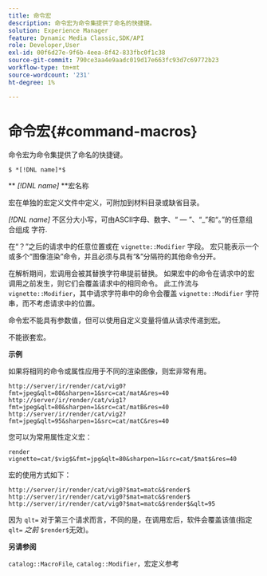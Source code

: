 ```yaml
---
title: 命令宏
description: 命令宏为命令集提供了命名的快捷键。
solution: Experience Manager
feature: Dynamic Media Classic,SDK/API
role: Developer,User
exl-id: 00f6d27e-9f6b-4eea-8f42-833fbc0f1c38
source-git-commit: 790ce3aa4e9aadc019d17e663fc93d7c69772b23
workflow-type: tm+mt
source-wordcount: '231'
ht-degree: 1%

---
```


# 命令宏{#command-macros}

命令宏为命令集提供了命名的快捷键。

`$ *[!DNL name]*$`

** *[!DNL name]* **宏名称

宏在单独的宏定义文件中定义，可附加到材料目录或缺省目录。

*[!DNL name]* 不区分大小写，可由ASCII字母、数字、“ — ”、“_”和“。”的任意组合组成 字符.

在“？”之后的请求中的任意位置或在 `vignette::Modifier` 字段。 宏只能表示一个或多个“图像渲染”命令，并且必须与具有“&amp;”分隔符的其他命令分开。

在解析期间，宏调用会被其替换字符串提前替换。 如果宏中的命令在请求中的宏调用之前发生，则它们会覆盖请求中的相同命令。 此工作流与 `vignette::Modifier`，其中请求字符串中的命令会覆盖 `vignette::Modifier` 字符串，而不考虑请求中的位置。

命令宏不能具有参数值，但可以使用自定义变量将值从请求传递到宏。

不能嵌套宏。

**示例**

如果将相同的命令或属性应用于不同的渲染图像，则宏非常有用。

`http://server/ir/render/cat/vig0?fmt=jpeg&qlt=80&sharpen=1&src=cat/matA&res=40 http://server/ir/render/cat/vig1?fmt=jpeg&qlt=80&sharpen=1&src=cat/matB&res=40 http://server/ir/render/cat/vig2?fmt=jpeg&qlt=95&sharpen=1&src=cat/matC&res=40`

您可以为常用属性定义宏：

`render vignette=cat/$vig$&fmt=jpg&qlt=80&sharpen=1&src=cat/$mat$&res=40`

宏的使用方式如下：

`http://server/ir/render/cat/vig0?$mat=matc&$render$ http://server/ir/render/cat/vig0?$mat=matc&$render$ http://server/ir/render/cat/vig0?$mat=matc&$render$&qlt=95`

因为 `qlt=` 对于第三个请求而言，不同的是，在调用宏后，软件会覆盖该值(指定 `qlt=` *之前* `$render$`无效)。

**另请参阅**

`catalog::MacroFile`, `catalog::Modifier`，宏定义参考

<!--<a id="section_297B7FCB285F4891AA76DF8393089931"></a>-->

